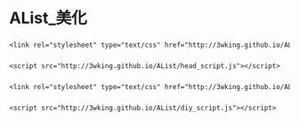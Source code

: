 # AList_美化 
##### <!--引入<head_style>-->
```txt
<link rel="stylesheet" type="text/css" href="http://3wking.github.io/AList/head_style.css">
```
##### <!--引入<head_script>-->
```txt
<script src="http://3wking.github.io/AList/head_script.js"></script>
```
##### <!--引入<diy_style>-->
```txt
<link rel="stylesheet" type="text/css" href="http://3wking.github.io/AList/diy_style.css">
```
##### <!--引入<diy_script>-->
```txt
<script src="http://3wking.github.io/AList/diy_script.js"></script>
```
